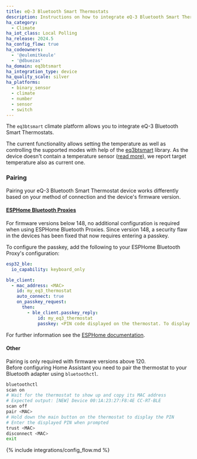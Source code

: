 ```yaml
---
title: eQ-3 Bluetooth Smart Thermostats
description: Instructions on how to integrate eQ-3 Bluetooth Smart Thermostats into Home Assistant.
ha_category:
  - Climate
ha_iot_class: Local Polling
ha_release: 2024.5
ha_config_flow: true
ha_codeowners:
  - '@eulemitkeule'
  - '@dbuezas'
ha_domain: eq3btsmart
ha_integration_type: device
ha_quality_scale: silver
ha_platforms:
  - binary_sensor
  - climate
  - number
  - sensor
  - switch
---
```


The `eq3btsmart` climate platform allows you to integrate eQ-3 Bluetooth Smart Thermostats.

The current functionality allows setting the temperature as well as controlling the supported modes with help of the [eq3btsmart](https://github.com/eulemitkeule/eq3btsmart) library.
As the device doesn't contain a temperature sensor ([read more](https://forum.fhem.de/index.php/topic,39308.15.html)), we report target temperature also as current one.

### Pairing

Pairing your eQ-3 Bluetooth Smart Thermostat device works differently based on your method of connection and the device's firmware version.

#### [ESPHome Bluetooth Proxies](https://esphome.io/components/bluetooth_proxy.html)

For firmware versions below 148, no additional configuration is required when using ESPHome Bluetooth Proxies.
Since version 148, a security flaw in the devices has been fixed that now requires entering a passkey.

To configure the passkey, add the following to your ESPHome Bluetooth Proxy's configuration:

```yaml
esp32_ble:
  io_capability: keyboard_only

ble_client:
  - mac_address: <MAC>
    id: my_eq3_thermostat
    auto_connect: true
    on_passkey_request:
      then:
        - ble_client.passkey_reply:
            id: my_eq3_thermostat
            passkey: <PIN code displayed on the thermostat. To display the PIN hold down the main button.>
```

For further information see the [ESPHome documentation](https://esphome.io/components/ble_client.html#on-passkey-request).

#### Other

Pairing is only required with firmware versions above 120.<br>
Before configuring Home Assistant you need to pair the thermostat to your Bluetooth adapter using `bluetoothctl`.

```bash
bluetoothctl
scan on
# Wait for the thermostat to show up and copy its MAC address
# Expected output: [NEW] Device 00:1A:23:27:F8:4E CC-RT-BLE
scan off
pair <MAC>
# Hold down the main button on the thermostat to display the PIN
# Enter the displayed PIN when prompted
trust <MAC>
disconnect <MAC>
exit
```

{% include integrations/config_flow.md %}
